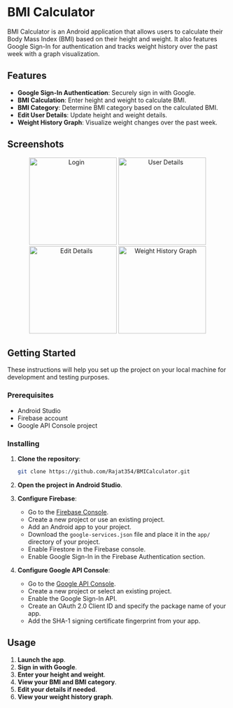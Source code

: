# BMI Calculator

BMI Calculator is an Android application that allows users to calculate their Body Mass Index (BMI) based on their height and weight. It also features Google Sign-In for authentication and tracks weight history over the past week with a graph visualization.

## Features

- **Google Sign-In Authentication**: Securely sign in with Google.
- **BMI Calculation**: Enter height and weight to calculate BMI.
- **BMI Category**: Determine BMI category based on the calculated BMI.
- **Edit User Details**: Update height and weight details.
- **Weight History Graph**: Visualize weight changes over the past week.

## Screenshots

<p align="center">
  <img src="https://github.com/Raghav354/BMI-Calculator/assets/137503421/3bb73f55-d406-4e5d-b48a-3545f45f1d54" alt="Login" width="200"/>
  <img src="https://github.com/Raghav354/BMI-Calculator/assets/137503421/af593734-c561-4651-a4b2-79d2b15b9dee" alt="User Details" width="200"/>
  <img src="https://github.com/Raghav354/BMI-Calculator/assets/137503421/404f2c20-3368-4e86-825b-523aa932f6ea" alt="Edit Details" width="200"/>
  <img src="https://github.com/Raghav354/BMI-Calculator/assets/137503421/67229676-e19e-40bf-987b-b1532bceb739" alt="Weight History Graph" width="200"/>
</p>

## Getting Started

These instructions will help you set up the project on your local machine for development and testing purposes.

### Prerequisites

- Android Studio
- Firebase account
- Google API Console project

### Installing

1. **Clone the repository**:
    ```bash
    git clone https://github.com/Rajat354/BMICalculator.git
    ```
2. **Open the project in Android Studio**.

3. **Configure Firebase**:
    - Go to the [Firebase Console](https://console.firebase.google.com/).
    - Create a new project or use an existing project.
    - Add an Android app to your project.
    - Download the `google-services.json` file and place it in the `app/` directory of your project.
    - Enable Firestore in the Firebase console.
    - Enable Google Sign-In in the Firebase Authentication section.

4. **Configure Google API Console**:
    - Go to the [Google API Console](https://console.developers.google.com/).
    - Create a new project or select an existing project.
    - Enable the Google Sign-In API.
    - Create an OAuth 2.0 Client ID and specify the package name of your app.
    - Add the SHA-1 signing certificate fingerprint from your app.

## Usage

1. **Launch the app**.
2. **Sign in with Google**.
3. **Enter your height and weight**.
4. **View your BMI and BMI category**.
5. **Edit your details if needed**.
6. **View your weight history graph**.

